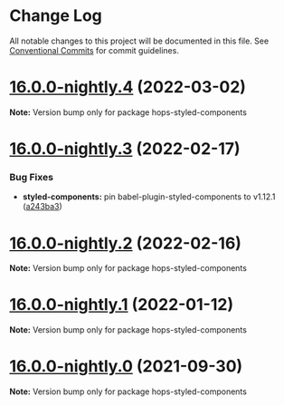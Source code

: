 # Change Log

All notable changes to this project will be documented in this file.
See [Conventional Commits](https://conventionalcommits.org) for commit guidelines.

# [16.0.0-nightly.4](https://github.com/xing/hops/compare/v16.0.0-nightly.3...v16.0.0-nightly.4) (2022-03-02)

**Note:** Version bump only for package hops-styled-components





# [16.0.0-nightly.3](https://github.com/xing/hops/compare/v16.0.0-nightly.2...v16.0.0-nightly.3) (2022-02-17)


### Bug Fixes

* **styled-components:** pin babel-plugin-styled-components to v1.12.1 ([a243ba3](https://github.com/xing/hops/commit/a243ba38fe2cbda26a2bf6b4d947d6dbf069c8ff))





# [16.0.0-nightly.2](https://github.com/xing/hops/compare/v16.0.0-nightly.1...v16.0.0-nightly.2) (2022-02-16)

**Note:** Version bump only for package hops-styled-components





# [16.0.0-nightly.1](https://github.com/xing/hops/compare/v16.0.0-nightly.0...v16.0.0-nightly.1) (2022-01-12)

**Note:** Version bump only for package hops-styled-components





# [16.0.0-nightly.0](https://github.com/xing/hops/compare/v15.0.0...v16.0.0-nightly.0) (2021-09-30)

**Note:** Version bump only for package hops-styled-components
